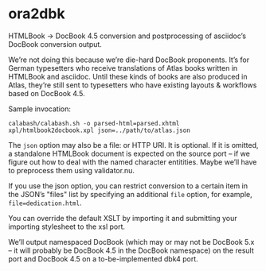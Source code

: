 # ora2dbk

HTMLBook → DocBook 4.5 conversion and postprocessing of asciidoc’s DocBook conversion output.

We’re not doing this because we’re die-hard DocBook proponents. It’s for German typesetters who receive translations of Atlas books written in HTMLBook and asciidoc. Until these kinds of books are also produced in Atlas, they’re still sent to typesetters who have existing layouts & workflows based on DocBook 4.5.

Sample invocation:

    calabash/calabash.sh -o parsed-html=parsed.xhtml xpl/htmlbook2docbook.xpl json=../path/to/atlas.json

The ```json``` option may also be a file: or HTTP URI. It is optional. If it is omitted, a standalone HTMLBook document is expected on the source port – if we figure out how to deal with the named character entitities. Maybe we’ll have to preprocess them using validator.nu. 

If you use the json option, you can restrict conversion to a certain item in the JSON’s "files" list by specifying an additional ```file``` option, for example, ```file=dedication.html```.

You can override the default XSLT by importing it and submitting your importing stylesheet to the xsl port.

We’ll output namespaced DocBook (which may or may not be DocBook 5.x – it will probably be DocBook 4.5 in the DocBook namespace) on the result port and DocBook 4.5 on a to-be-implemented dbk4 port. 

